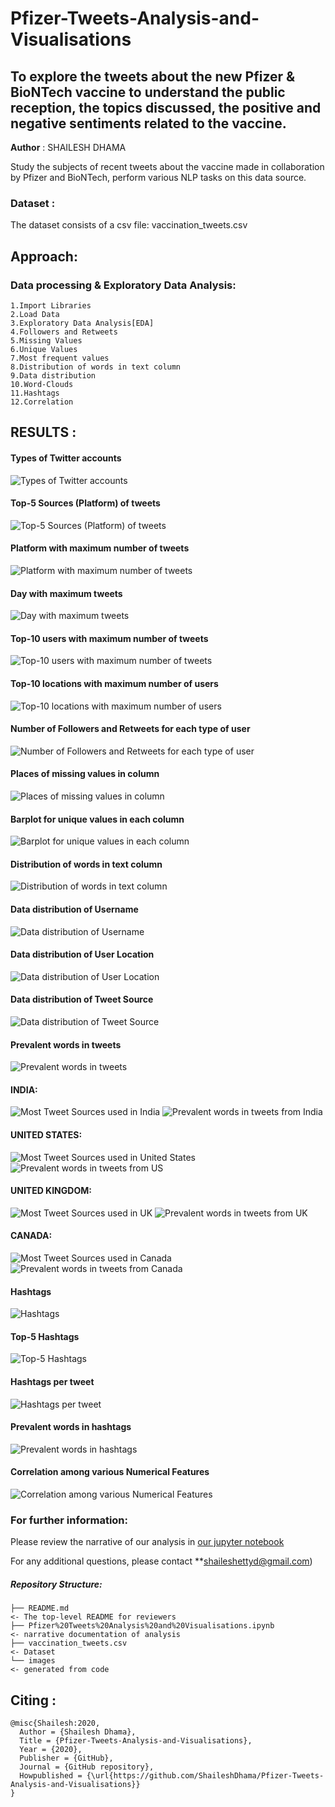# Pfizer-Tweets-Analysis-and-Visualisations
## To explore the tweets about the new Pfizer & BioNTech vaccine to understand the public reception, the topics discussed, the positive and negative sentiments related to the vaccine.

**Author** : SHAILESH DHAMA

Study the subjects of recent tweets about the vaccine made in collaboration by Pfizer and BioNTech, perform various NLP tasks on this data source.
                
### Dataset :

The dataset consists of a csv file: vaccination_tweets.csv

## Approach:

### Data processing & Exploratory Data Analysis:

    1.Import Libraries
    2.Load Data
    3.Exploratory Data Analysis[EDA]
    4.Followers and Retweets
    5.Missing Values
    6.Unique Values
    7.Most frequent values
    8.Distribution of words in text column
    9.Data distribution
    10.Word-Clouds
    11.Hashtags
    12.Correlation
           
## RESULTS :

#### Types of Twitter accounts
![Types of Twitter accounts](./PFIZER_1.png)

#### Top-5 Sources (Platform) of tweets
![Top-5 Sources (Platform) of tweets](./PFIZER_2.png)

#### Platform with maximum number of tweets
![Platform with maximum number of tweets](./PFIZER_3.png)

#### Day with maximum tweets
![Day with maximum tweets](./PFIZER_4.png)

#### Top-10 users with maximum number of tweets
![Top-10 users with maximum number of tweets](./PFIZER_5.png)

#### Top-10 locations with maximum number of users
![Top-10 locations with maximum number of users](./PFIZER_6.png)

#### Number of Followers and Retweets for each type of user
![Number of Followers and Retweets for each type of user](./PFIZER_7.png)

#### Places of missing values in column
![Places of missing values in column](./PFIZER_8.png)

#### Barplot for unique values in each column
![Barplot for unique values in each column](./PFIZER_9.png)

#### Distribution of words in text column
![Distribution of words in text column](./PFIZER_10.png)

#### Data distribution of Username
![Data distribution of Username](./PFIZER_11.png)

#### Data distribution of User Location
![Data distribution of User Location](./PFIZER_12.png)

#### Data distribution of Tweet Source
![Data distribution of Tweet Source](./PFIZER_13.png)

#### Prevalent words in tweets
![Prevalent words in tweets](./PFIZER_14.png)

#### INDIA:
![Most Tweet Sources used in India](./PFIZER_15.png)
![Prevalent words in tweets from India](./PFIZER_16.png)

#### UNITED STATES:
![Most Tweet Sources used in United States](./PFIZER_17.png)
![Prevalent words in tweets from US](./PFIZER_18.png)

#### UNITED KINGDOM:
![Most Tweet Sources used in UK](./PFIZER_19.png)
![Prevalent words in tweets from UK](./PFIZER_20.png)

#### CANADA:
![Most Tweet Sources used in Canada](./PFIZER_21.png)
![Prevalent words in tweets from Canada](./PFIZER_22.png)

#### Hashtags
![Hashtags](./PFIZER_23.png)

#### Top-5 Hashtags
![Top-5 Hashtags](./PFIZER_24.png)

#### Hashtags per tweet
![Hashtags per tweet](./PFIZER_25.png)

#### Prevalent words in hashtags
![Prevalent words in hashtags](./PFIZER_26.png)

#### Correlation among various Numerical Features
![Correlation among various Numerical Features](./PFIZER_27.png)

### For further information:

Please review the narrative of our analysis in [our jupyter notebook](./Pfizer%20Tweets%20Analysis%20and%20Visualisations.ipynb)

For any additional questions, please contact **shaileshettyd@gmail.com)

##### Repository Structure:

```
├── README.md                                                                                                   <- The top-level README for reviewers
├── Pfizer%20Tweets%20Analysis%20and%20Visualisations.ipynb                                                     <- narrative documentation of analysis
├── vaccination_tweets.csv                                                                                      <- Dataset
└── images                                                                                                      <- generated from code
```
## Citing :

```
@misc{Shailesh:2020,
  Author = {Shailesh Dhama},
  Title = {Pfizer-Tweets-Analysis-and-Visualisations},
  Year = {2020},
  Publisher = {GitHub},
  Journal = {GitHub repository},
  Howpublished = {\url{https://github.com/ShaileshDhama/Pfizer-Tweets-Analysis-and-Visualisations}}
}
```

